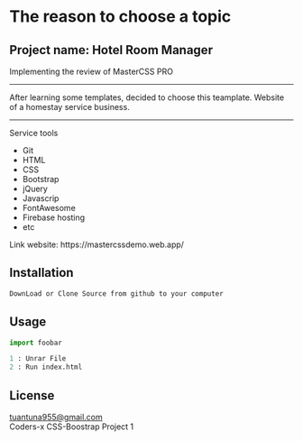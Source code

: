 <h1>The reason to choose a topic</h1>
<h2>Project name: Hotel Room Manager</h2>
<p>Implementing the review of MasterCSS PRO</p>
<hr/>
<p>After learning some templates, decided to choose this teamplate. Website of a homestay service business.</p>
<hr/>
<p>Service tools</p>
<ul>
  <li>Git</li>
  <li>HTML</li>
  <li>CSS</li>
  <li>Bootstrap</li>
  <li>jQuery</li>
  <li>Javascrip</li>
  <li>FontAwesome</li>
  <li>Firebase hosting</li>
  <li>etc</li>
</ul>
<span>Link website: </span>
https://mastercssdemo.web.app/<br>

## Installation
```bash
DownLoad or Clone Source from github to your computer
```
## Usage

```python
import foobar

1 : Unrar File
2 : Run index.html
```
## License
tuantuna955@gmail.com
<br>
Coders-x CSS-Boostrap Project 1

